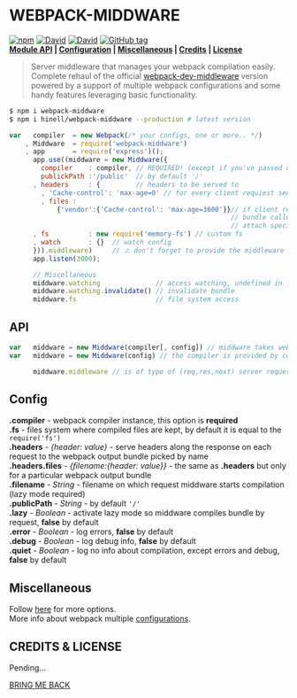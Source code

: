
# WEBPACK-MIDDWARE
[p]: #webpack-middware
[![npm](https://img.shields.io/npm/v/webpack-middware.svg?maxAge=2592000&style=flat-square&label=NPM)]()
[![David](https://img.shields.io/david/hinell/webpack-middware.svg?maxAge=2592000&style=flat-square&label=Dependencies)]()
[![David](https://img.shields.io/david/dev/hinell/webpack-middware.svg?maxAge=2592000&style=flat-square&label=DevDeps)]()
[![GitHub tag](https://img.shields.io/github/tag/hinell/webpack-middware.svg?style=flat-square)](https://github.com/)
<br>
**[Module API](#api) | [Configuration](#config) | [Miscellaneous](#miscellaneous) | [Credits][cl] | [License][cl]**<br>
>Server middleware that manages your webpack compilation easily. <br>
>Complete rehaul of the official [webpack-dev-middleware](http://webpack.github.io/docs/webpack-dev-middleware.html) version
>powered by a support of multiple webpack configurations and some handy features leveraging basic functionality.


```sh
$ npm i webpack-middware
$ npm i hinell/webpack-middware --production # latest version
```

```js
var   compiler  = new Webpack(/* your configs, one or more.. */)
    , Middware  = require('webpack-middware')
    , app       = require('express')();
      app.use((middware = new Middware({
        compiler    : compiler, // REQUIRED! (except if you've passed during middleware instantiation)
        publickPath :'/public'  // by default '/'
      , headers     : {         // headers to be served to
        , 'Cache-control': 'max-age=0' // for every client requiest send these headers
        , files :
            {'vendor':{'Cache-control': 'max-age=3600'}}// if client requesting for webpack
                                                        // bundle called the "vendor" then
                                                        // attach specified headers
      , fs          : new require('memory-fs') // custom fs
      , watch       : {}  // watch config
      })).middleware)     // ⚠ don't forget to provide the middleware callback to the .use()!
      app.listen(3000);
```
```js
      // Miscellaneous
      middware.watching              // access watching, undefined in lazy mode (lazy option is specified)
      middware.watching.invalidate() // invalidate bundle
      middware.fs                    // file system access
```

## API
```js
var   middware = new Middware(compiler[, config]) // middware takes webpack compiler and optional config
var   middware = new Middware(config) // the compiler is provided by config property { compiler }

      middware.middleware // is of type of (req,res,next) server request listener (middleware)
```
## Config
**.compiler** - webpack compiler instance, this option is **required**<br>
**.fs**       - files system where compiled files are kept, by default it is equal to the ``require('fs')``<br>
**.headers** -  *{header: value}* - serve headers along the response on each request to the webpack output bundle picked by name <br>
**.headers.files** - *{filename:{header: value}}* - the same as **.headers** but only for a particular webpack output bundle<br>
**.filename** - *String* - filename on which request middware starts compilation (lazy mode required)<br>
**.publicPath** - *String* - by default  ``'/'``<br>
**.lazy**     - *Boolean* - activate lazy mode so middware compiles bundle by request, **false** by default<br>
**.error**    - *Boolean* - log errors, **false** by default<br>
**.debug**    - *Boolean* - log debug info, **false** by default<br>
**.quiet**    - *Boolean* - log no info about compilation, except errors and debug, **false** by default

## Miscellaneous
Follow [here](http://webpack.github.io/docs/webpack-dev-middleware.html#options) for more options.<br>
More info about webpack multiple [configurations](http://webpack.github.io/docs/configuration.html#multiple-configurations).

## CREDITS & LICENSE 
[cl]: #credits--license
Pending...

[BRING ME BACK][p]
